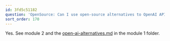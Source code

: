 ```yaml
---
id: 3fd5c51182
question: 'OpenSource: Can I use open-source alternatives to OpenAI API?'
sort_order: 170
---
```


Yes. See module 2 and the [open-ai-alternatives.md](https://github.com/DataTalksClub/llm-zoomcamp/blob/main/01-intro/open-ai-alternatives.md) in the module 1 folder.